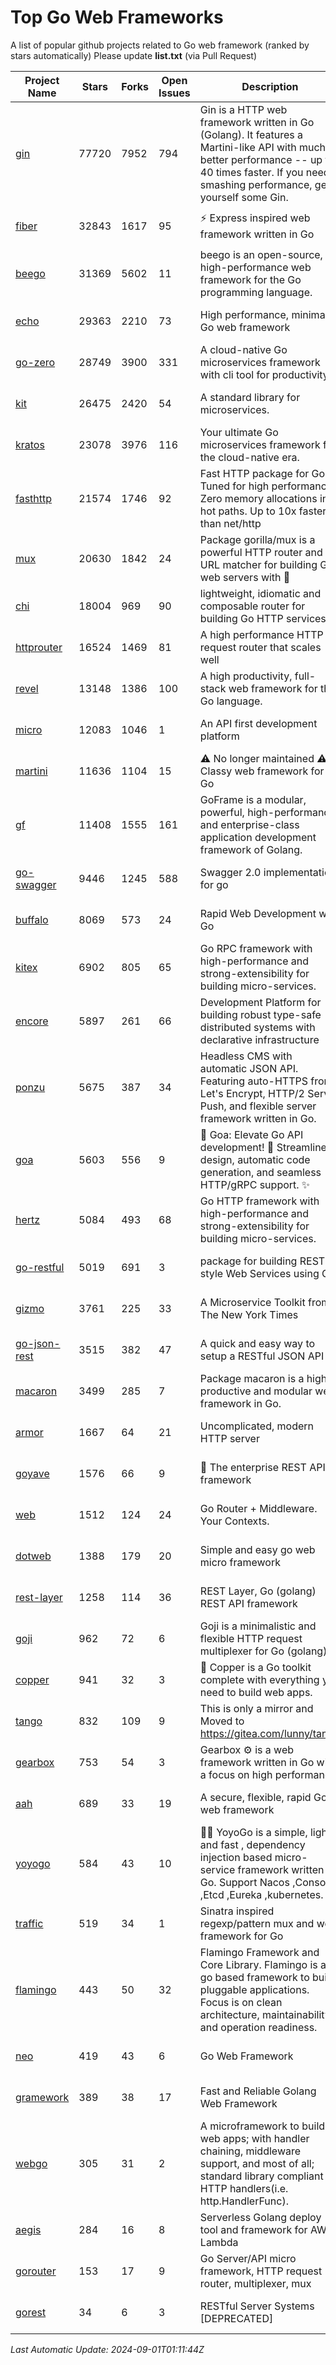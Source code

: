 # Top Go Web Frameworks
A list of popular github projects related to Go web framework (ranked by stars automatically)
Please update **list.txt** (via Pull Request)

| Project Name | Stars | Forks | Open Issues | Description | Last Commit |
| ------------ | ----- | ----- | ----------- | ----------- | ----------- |
| [gin](https://github.com/gin-gonic/gin) | 77720 | 7952 | 794 | Gin is a HTTP web framework written in Go (Golang). It features a Martini-like API with much better performance -- up to 40 times faster. If you need smashing performance, get yourself some Gin. | 2024-08-24 06:16:30 |
| [fiber](https://github.com/gofiber/fiber) | 32843 | 1617 | 95 | ⚡️ Express inspired web framework written in Go | 2024-08-31 15:38:43 |
| [beego](https://github.com/beego/beego) | 31369 | 5602 | 11 | beego is an open-source, high-performance web framework for the Go programming language. | 2024-08-22 13:32:16 |
| [echo](https://github.com/labstack/echo) | 29363 | 2210 | 73 | High performance, minimalist Go web framework | 2024-08-16 06:16:52 |
| [go-zero](https://github.com/zeromicro/go-zero) | 28749 | 3900 | 331 | A cloud-native Go microservices framework with cli tool for productivity. | 2024-08-28 12:02:48 |
| [kit](https://github.com/go-kit/kit) | 26475 | 2420 | 54 | A standard library for microservices. | 2024-03-13 13:42:15 |
| [kratos](https://github.com/go-kratos/kratos) | 23078 | 3976 | 116 | Your ultimate Go microservices framework for the cloud-native era. | 2024-08-29 01:56:36 |
| [fasthttp](https://github.com/valyala/fasthttp) | 21574 | 1746 | 92 | Fast HTTP package for Go. Tuned for high performance. Zero memory allocations in hot paths. Up to 10x faster than net/http | 2024-08-31 13:04:15 |
| [mux](https://github.com/gorilla/mux) | 20630 | 1842 | 24 | Package gorilla/mux is a powerful HTTP router and URL matcher for building Go web servers with 🦍 | 2024-06-19 23:50:04 |
| [chi](https://github.com/go-chi/chi) | 18004 | 969 | 90 | lightweight, idiomatic and composable router for building Go HTTP services | 2024-08-23 14:23:19 |
| [httprouter](https://github.com/julienschmidt/httprouter) | 16524 | 1469 | 81 | A high performance HTTP request router that scales well | 2024-01-30 10:56:56 |
| [revel](https://github.com/revel/revel) | 13148 | 1386 | 100 | A high productivity, full-stack web framework for the Go language. | 2022-04-12 20:53:30 |
| [micro](https://github.com/micro/micro) | 12083 | 1046 | 1 | An API first development platform  | 2024-07-15 10:09:40 |
| [martini](https://github.com/go-martini/martini) | 11636 | 1104 | 15 | ⚠️ No longer maintained ⚠️  Classy web framework for Go | 2017-01-21 21:58:54 |
| [gf](https://github.com/gogf/gf) | 11408 | 1555 | 161 | GoFrame is a modular, powerful, high-performance and enterprise-class application development framework of Golang.  | 2024-08-14 13:16:17 |
| [go-swagger](https://github.com/go-swagger/go-swagger) | 9446 | 1245 | 588 | Swagger 2.0 implementation for go | 2024-05-13 17:21:38 |
| [buffalo](https://github.com/gobuffalo/buffalo) | 8069 | 573 | 24 | Rapid Web Development w/ Go | 2023-01-26 15:34:17 |
| [kitex](https://github.com/cloudwego/kitex) | 6902 | 805 | 65 | Go RPC framework with high-performance and strong-extensibility for building micro-services. | 2024-08-30 08:27:09 |
| [encore](https://github.com/encoredev/encore) | 5897 | 261 | 66 | Development Platform for building robust type-safe distributed systems with declarative infrastructure | 2024-08-30 14:38:26 |
| [ponzu](https://github.com/ponzu-cms/ponzu) | 5675 | 387 | 34 | Headless CMS with automatic JSON API. Featuring auto-HTTPS from Let's Encrypt, HTTP/2 Server Push, and flexible server framework written in Go. | 2020-01-02 00:14:32 |
| [goa](https://github.com/goadesign/goa) | 5603 | 556 | 9 | 🌟 Goa: Elevate Go API development! 🚀 Streamlined design, automatic code generation, and seamless HTTP/gRPC support. ✨ | 2024-08-19 17:48:16 |
| [hertz](https://github.com/cloudwego/hertz) | 5084 | 493 | 68 | Go HTTP framework with high-performance and strong-extensibility for building micro-services. | 2024-08-22 03:47:52 |
| [go-restful](https://github.com/emicklei/go-restful) | 5019 | 691 | 3 | package for building REST-style Web Services using Go | 2024-08-23 09:45:53 |
| [gizmo](https://github.com/nytimes/gizmo) | 3761 | 225 | 33 | A Microservice Toolkit from The New York Times | 2021-04-30 15:27:05 |
| [go-json-rest](https://github.com/ant0ine/go-json-rest) | 3515 | 382 | 47 | A quick and easy way to setup a RESTful JSON API | 2017-09-13 04:12:08 |
| [macaron](https://github.com/go-macaron/macaron) | 3499 | 285 | 7 | Package macaron is a high productive and modular web framework in Go. | 2024-08-12 00:42:21 |
| [armor](https://github.com/labstack/armor) | 1667 | 64 | 21 | Uncomplicated, modern HTTP server | 2019-08-03 18:10:09 |
| [goyave](https://github.com/go-goyave/goyave) | 1576 | 66 | 9 | 🍐 The enterprise REST API framework | 2024-08-22 14:07:18 |
| [web](https://github.com/gocraft/web) | 1512 | 124 | 24 | Go Router + Middleware. Your Contexts. | 2019-02-07 15:06:52 |
| [dotweb](https://github.com/devfeel/dotweb) | 1388 | 179 | 20 | Simple and easy go web micro framework | 2023-12-13 02:13:17 |
| [rest-layer](https://github.com/rs/rest-layer) | 1258 | 114 | 36 | REST Layer, Go (golang) REST API framework | 2021-09-30 23:58:01 |
| [goji](https://github.com/goji/goji) | 962 | 72 | 6 | Goji is a minimalistic and flexible HTTP request multiplexer for Go (golang) | 2019-01-26 23:58:29 |
| [copper](https://github.com/gocopper/copper) | 941 | 32 | 3 | 🚀‏‏‎    ‎‏‏‎‏‏‎‎‎‎‎‎Copper is a Go toolkit complete with everything you need to build web apps. | 2024-06-04 14:59:15 |
| [tango](https://github.com/lunny/tango) | 832 | 109 | 9 | This is only a mirror and Moved to https://gitea.com/lunny/tango | 2019-05-17 03:31:10 |
| [gearbox](https://github.com/gogearbox/gearbox) | 753 | 54 | 3 | Gearbox :gear: is a web framework written in Go with a focus on high performance | 2022-09-21 00:20:37 |
| [aah](https://github.com/go-aah/aah) | 689 | 33 | 19 | A secure, flexible, rapid Go web framework | 2020-09-02 02:31:20 |
| [yoyogo](https://github.com/yoyofx/yoyogo) | 584 | 43 | 10 | 🦄🌈 YoyoGo is a simple, light and fast , dependency injection based micro-service framework written in Go. Support Nacos ,Consoul ,Etcd ,Eureka ,kubernetes. | 2024-02-07 09:13:19 |
| [traffic](https://github.com/gravityblast/traffic) | 519 | 34 | 1 | Sinatra inspired regexp/pattern mux and web framework for Go | 2015-11-26 21:31:07 |
| [flamingo](https://github.com/i-love-flamingo/flamingo) | 443 | 50 | 32 | Flamingo Framework and Core Library. Flamingo is a go based framework to build pluggable applications. Focus is on clean architecture, maintainability and operation readiness. | 2024-08-22 13:06:15 |
| [neo](https://github.com/ivpusic/neo) | 419 | 43 | 6 | Go Web Framework | 2017-08-14 23:54:31 |
| [gramework](https://github.com/gramework/gramework) | 389 | 38 | 17 | Fast and Reliable Golang Web Framework | 2023-10-27 14:01:05 |
| [webgo](https://github.com/bnkamalesh/webgo) | 305 | 31 | 2 | A microframework to build web apps; with handler chaining, middleware support, and most of all; standard library compliant HTTP handlers(i.e. http.HandlerFunc). | 2024-04-21 18:28:25 |
| [aegis](https://github.com/tmaiaroto/aegis) | 284 | 16 | 8 | Serverless Golang deploy tool and framework for AWS Lambda | 2019-07-28 17:59:41 |
| [gorouter](https://github.com/vardius/gorouter) | 153 | 17 | 9 | Go Server/API micro framework, HTTP request router, multiplexer, mux | 2024-08-27 23:28:38 |
| [gorest](https://github.com/tideland/gorest) | 34 | 6 | 3 | RESTful Server Systems [DEPRECATED] | 2017-11-10 13:00:37 |

*Last Automatic Update: 2024-09-01T01:11:44Z*